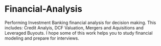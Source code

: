 # Financial-Analysis
Performing Investment Banking financial analysis for decision making. This includes: Credit Analyis, DCF Valuation, Mergers and Aquisitions and Leveraged Buyouts. I hope some of this work helps you to study financial modeling and prepare for interviews.
